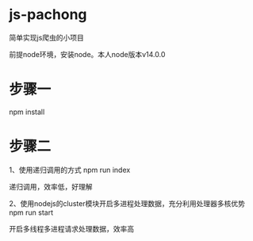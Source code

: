 # js-pachong
简单实现js爬虫的小项目

前提node环境，安装node。本人node版本v14.0.0
# 步骤一
npm install

# 步骤二
1、使用递归调用的方式
npm run index

递归调用，效率低，好理解

2、使用nodejs的cluster模块开启多进程处理数据，充分利用处理器多核优势
npm run start

开启多线程多进程请求处理数据，效率高
